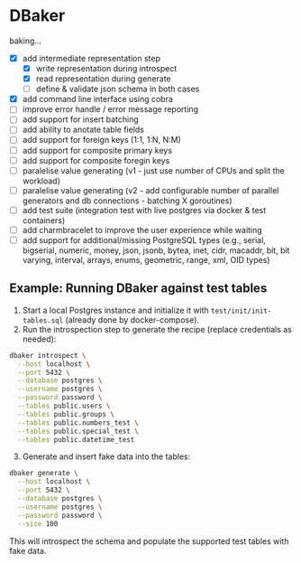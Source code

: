 # DBaker

baking...

- [x] add intermediate representation step
  - [x] write representation during introspect
  - [x] read representation during generate
  - [ ] define & validate json schema in both cases
- [x] add command line interface using cobra
- [ ] improve error handle / error message reporting
- [ ] add support for insert batching
- [ ] add ability to anotate table fields
- [ ] add support for foreign keys (1:1, 1:N, N:M)
- [ ] add support for composite primary keys
- [ ] add support for composite foregin keys
- [ ] paralelise value generating (v1 - just use number of CPUs and split the workload)
- [ ] paralelise value generating (v2 - add configurable number of parallel generators and db connections - batching X goroutines)
- [ ] add test suite (integration test with live postgres via docker & test containers)
- [ ] add charmbracelet to improve the user experience while waiting
- [ ] add support for additional/missing PostgreSQL types (e.g., serial, bigserial, numeric, money, json, jsonb, bytea, inet, cidr, macaddr, bit, bit varying, interval, arrays, enums, geometric, range, xml, OID types)

## Example: Running DBaker against test tables

1. Start a local Postgres instance and initialize it with `test/init/init-tables.sql` (already done by docker-compose).
2. Run the introspection step to generate the recipe (replace credentials as needed):

```sh
dbaker introspect \
  --host localhost \
  --port 5432 \
  --database postgres \
  --username postgres \
  --password password \
  --tables public.users \
  --tables public.groups \
  --tables public.numbers_test \
  --tables public.special_test \
  --tables public.datetime_test
```

3. Generate and insert fake data into the tables:

```sh
dbaker generate \
  --host localhost \
  --port 5432 \
  --database postgres \
  --username postgres \
  --password password \
  --size 100
```

This will introspect the schema and populate the supported test tables with fake data.
